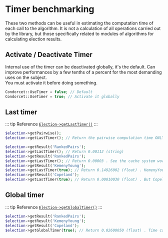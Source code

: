 # Timer benchmarking 
These two methods can be useful in estimating the computation time of each call to the algorithm. It is not a calculation of all operations carried out by the library, but those specifically related to modules of algorithms for calculating election results.

## Activate / Deactivate Timer
Internal use of the timer can be deactivated globally, it's the default. Can improve performances by a few tenths of a percent for the most demanding uses on the subject.  
You must activate it before doing something.

```php
Condorcet::UseTimer = false; // Default
Condorcet::UseTimer = true; // Activate it globally
```

## Last timer
::: tip Reference
[`Election->getLastTimer()`](/api-reference/Election%20Class/public%20Election--getLastTimer)
:::
```php
$election->getPairwise();
$election->getLastTimer(); // Return the pairwise computation time ONLY if call before getResult(), getWinner(), getLoser(). Besause, cache system skip operation next time exept if there are new votes.

$election->getResult('RankedPairs');
$election->getLastTimer(); // Return 0.00112 (string)
$election->getResult('RankedPairs');
$election->getLastTimer(); // Return 0.00003 . See the cache system working!
$election->getResult('KemenyYoung');
$election->getLastTimer(true); // Return 0.14926002 (float) . KemenyYoung can be really slow....
$election->getResult('Copeland');
$election->getLastTimer(true); // Return 0.00010030 (float) . But Copeland is really fast!
```

## Global timer

::: tip Reference
[`Election->getGlobalTimer()`](/api-reference/Election%20Class/public%20Election--getGlobalTimer)
:::
```php
$election->getResult('RankedPairs');
$election->getResult('KemenyYoung');
$election->getResult('Copeland');
$election->getGlobalTimer(true); // Return 0.02600050 (float) . Time calculation, including that of the Pairwise
```